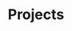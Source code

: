 ---
title: Projects
content_blocks:
  - _bookshop_name: page-heading
    title: Résident-es
    description: Une présentation des résidentes, celles et ceux habitant sur le lieux, du Mallouestan
  - _bookshop_name: inhabitants-list
    show_inhabitants: true
  - _bookshop_name: newsletter
    newsletter_title: Join my mailing list
    newsletter_description: Get inspiration, updates and, cool stuff!
    newsletter_identifier: >-
      frnla.us6.list-manage.com/subscribe/post?u=6314d69a3f315af7ce3fb00a0&amp;id=3038727cc3
    newsletter_button: Subscribe
---